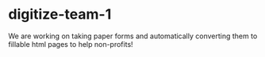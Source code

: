 # digitize-team-1
We are working on taking paper forms and automatically converting them to fillable html pages to help non-profits!
